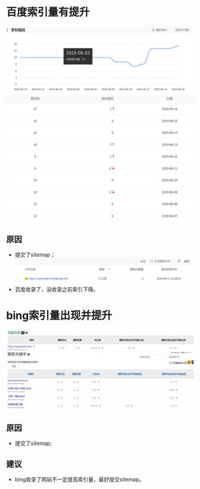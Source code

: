 # 百度索引量有提升
![索引量变化](https://github.com/jsyucker/webSEO/blob/master/image/%E7%B4%A2%E5%BC%95%E9%87%8F.jpg)
![具体数值变化](https://github.com/jsyucker/webSEO/blob/master/image/%E5%85%B7%E4%BD%93%E7%B4%A2%E5%BC%95%E5%8F%98%E5%8C%96.jpg)
## 原因
- 提交了sitemap；
![sitemap](https://github.com/jsyucker/webSEO/blob/master/image/sitemap.jpg)
- 百度收录了，没收录之前索引下降。

# bing索引量出现并提升
![索引量变化](https://github.com/jsyucker/webSEO/blob/master/image/bing_%E9%A1%B5%E9%9D%A2%E6%B5%81%E9%87%8F.jpg)
![关键词索引变化](https://github.com/jsyucker/webSEO/blob/master/image/bing_%E6%90%9C%E7%B4%A2%E5%85%B3%E9%94%AE%E5%AD%97.jpg)
## 原因
- 提交了sitemap;
## 建议
- bing收录了网站不一定提高索引量，最好提交sitemap。
